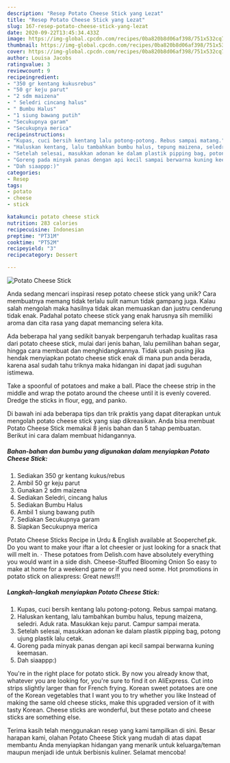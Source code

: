 ```yaml
---
description: "Resep Potato Cheese Stick yang Lezat"
title: "Resep Potato Cheese Stick yang Lezat"
slug: 167-resep-potato-cheese-stick-yang-lezat
date: 2020-09-22T13:45:34.433Z
image: https://img-global.cpcdn.com/recipes/0ba820b8d06af398/751x532cq70/potato-cheese-stick-foto-resep-utama.jpg
thumbnail: https://img-global.cpcdn.com/recipes/0ba820b8d06af398/751x532cq70/potato-cheese-stick-foto-resep-utama.jpg
cover: https://img-global.cpcdn.com/recipes/0ba820b8d06af398/751x532cq70/potato-cheese-stick-foto-resep-utama.jpg
author: Louisa Jacobs
ratingvalue: 3
reviewcount: 9
recipeingredient:
- "350 gr kentang kukusrebus"
- "50 gr keju parut"
- "2 sdm maizena"
- " Seledri cincang halus"
- " Bumbu Halus"
- "1 siung bawang putih"
- "Secukupnya garam"
- "Secukupnya merica"
recipeinstructions:
- "Kupas, cuci bersih kentang lalu potong-potong. Rebus sampai matang."
- "Haluskan kentang, lalu tambahkan bumbu halus, tepung maizena, seledri. Aduk rata. Masukkan keju parut. Campur sampai merata."
- "Setelah selesai, masukkan adonan ke dalam plastik pipping bag, potong ujung plastik lalu cetak."
- "Goreng pada minyak panas dengan api kecil sampai berwarna kuning keemasan."
- "Dah siaappp:)"
categories:
- Resep
tags:
- potato
- cheese
- stick

katakunci: potato cheese stick 
nutrition: 283 calories
recipecuisine: Indonesian
preptime: "PT31M"
cooktime: "PT52M"
recipeyield: "3"
recipecategory: Dessert

---
```



![Potato Cheese Stick](https://img-global.cpcdn.com/recipes/0ba820b8d06af398/751x532cq70/potato-cheese-stick-foto-resep-utama.jpg)

Anda sedang mencari inspirasi resep potato cheese stick yang unik? Cara membuatnya memang tidak terlalu sulit namun tidak gampang juga. Kalau salah mengolah maka hasilnya tidak akan memuaskan dan justru cenderung tidak enak. Padahal potato cheese stick yang enak harusnya sih memiliki aroma dan cita rasa yang dapat memancing selera kita.

Ada beberapa hal yang sedikit banyak berpengaruh terhadap kualitas rasa dari potato cheese stick, mulai dari jenis bahan, lalu pemilihan bahan segar, hingga cara membuat dan menghidangkannya. Tidak usah pusing jika hendak menyiapkan potato cheese stick enak di mana pun anda berada, karena asal sudah tahu triknya maka hidangan ini dapat jadi suguhan istimewa.

Take a spoonful of potatoes and make a ball. Place the cheese strip in the middle and wrap the potato around the cheese until it is evenly covered. Dredge the sticks in flour, egg, and panko.


Di bawah ini ada beberapa tips dan trik praktis yang dapat diterapkan untuk mengolah potato cheese stick yang siap dikreasikan. Anda bisa membuat Potato Cheese Stick memakai 8 jenis bahan dan 5 tahap pembuatan. Berikut ini cara dalam membuat hidangannya.

<!--inarticleads1-->

##### Bahan-bahan dan bumbu yang digunakan dalam menyiapkan Potato Cheese Stick:

1. Sediakan 350 gr kentang kukus/rebus
1. Ambil 50 gr keju parut
1. Gunakan 2 sdm maizena
1. Sediakan  Seledri, cincang halus
1. Sediakan  Bumbu Halus
1. Ambil 1 siung bawang putih
1. Sediakan Secukupnya garam
1. Siapkan Secukupnya merica


Potato Cheese Sticks Recipe in Urdu &amp; English available at Sooperchef.pk. Do you want to make your iftar a lot cheesier or just looking for a snack that will melt in. · These potatoes from Delish.com have absolutely everything you would want in a side dish. Cheese-Stuffed Blooming Onion So easy to make at home for a weekend game or if you need some. Hot promotions in potato stick on aliexpress: Great news!!! 

<!--inarticleads2-->

##### Langkah-langkah menyiapkan Potato Cheese Stick:

1. Kupas, cuci bersih kentang lalu potong-potong. Rebus sampai matang.
1. Haluskan kentang, lalu tambahkan bumbu halus, tepung maizena, seledri. Aduk rata. Masukkan keju parut. Campur sampai merata.
1. Setelah selesai, masukkan adonan ke dalam plastik pipping bag, potong ujung plastik lalu cetak.
1. Goreng pada minyak panas dengan api kecil sampai berwarna kuning keemasan.
1. Dah siaappp:)


You&#39;re in the right place for potato stick. By now you already know that, whatever you are looking for, you&#39;re sure to find it on AliExpress. Cut into strips slightly larger than for French frying. Korean sweet potatoes are one of the Korean vegetables that I want you to try whether you like Instead of making the same old cheese sticks, make this upgraded version of it with tasty Korean. Cheese sticks are wonderful, but these potato and cheese sticks are something else. 

Terima kasih telah menggunakan resep yang kami tampilkan di sini. Besar harapan kami, olahan Potato Cheese Stick yang mudah di atas dapat membantu Anda menyiapkan hidangan yang menarik untuk keluarga/teman maupun menjadi ide untuk berbisnis kuliner. Selamat mencoba!
